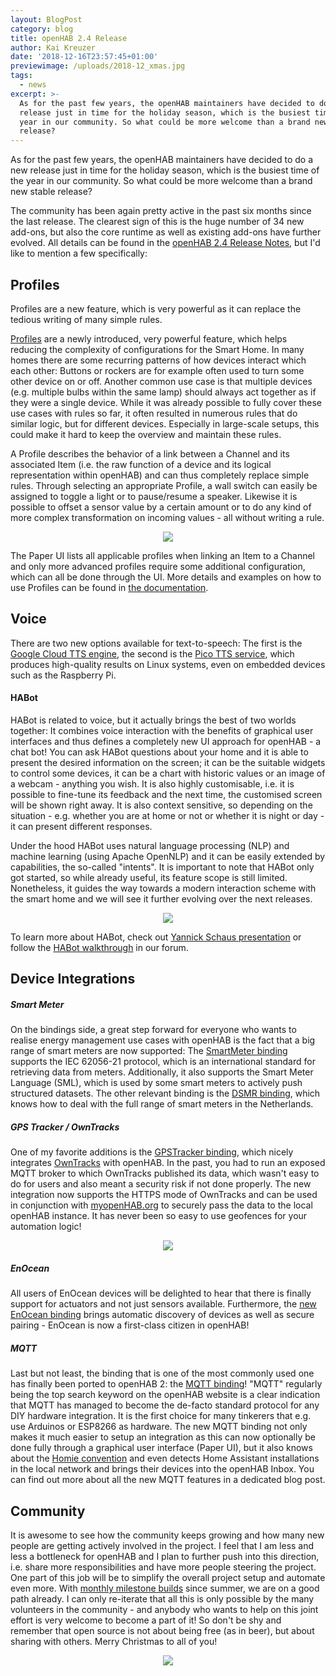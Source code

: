 ```yaml
---
layout: BlogPost
category: blog
title: openHAB 2.4 Release
author: Kai Kreuzer
date: '2018-12-16T23:57:45+01:00'
previewimage: /uploads/2018-12_xmas.jpg
tags:
  - news
excerpt: >-
  As for the past few years, the openHAB maintainers have decided to do a new
  release just in time for the holiday season, which is the busiest time of the
  year in our community. So what could be more welcome than a brand new stable
  release?
---
```

As for the past few years, the openHAB maintainers have decided to do a new release just in time for the holiday season, which is the busiest time of the year in our community. So what could be more welcome than a brand new stable release?

The community has been again pretty active in the past six months since the last release. The clearest sign of this is the huge number of 34 new add-ons, but also the core runtime as well as existing add-ons have further evolved. All details can be found in the [openHAB 2.4 Release Notes](), but I'd like to mention a few specifically:

## Profiles

Profiles are a new feature, which is very powerful as it can replace the tedious writing of many simple rules. 

[Profiles](https://www.openhab.org/docs/configuration/items.html#profiles) are a newly introduced, very powerful feature, which helps reducing the complexity of configurations for the Smart Home. In many homes there are some recurring patterns of how devices interact which each other: Buttons or rockers are for example often used to turn some other device on or off. Another common use case is that multiple devices (e.g. multiple bulbs within the same lamp) should always act together as if they were a single device. While it was already possible to fully cover these use cases with rules so far, it often resulted in numerous rules that do similar logic, but for different devices. Especially in large-scale setups, this could make it hard to keep the overview and maintain these rules. 

A Profile describes the behavior of a link between a Channel and its associated Item (i.e. the raw function of a device and its logical representation within openHAB) and can thus completely replace simple rules. Through selecting an appropriate Profile, a wall switch can easily be assigned to toggle a light or to pause/resume a speaker. Likewise it is possible to offset a sensor value by a certain amount or to do any kind of more complex transformation on incoming values - all without writing a rule.

<p align="center"><img src="/uploads/2018-12_profiles.png"/></p>

The Paper UI lists all applicable profiles when linking an Item to a Channel and only more advanced profiles require some additional configuration, which can all be done through the UI. More details and examples on how to use Profiles can be found in [the documentation](https://www.openhab.org/docs/configuration/items.html#profiles).

## Voice

There are two new options available for text-to-speech: The first is the [Google Cloud TTS engine](https://www.openhab.org/addons/voice/googletts/), the second is the [Pico TTS service](https://www.openhab.org/addons/voice/picotts/), which produces high-quality results on Linux systems, even on embedded devices such as the Raspberry Pi.

#### HABot

HABot is related to voice, but it actually brings the best of two worlds together: It combines voice interaction with the benefits of graphical user interfaces and thus defines a completely new UI approach for openHAB - a chat bot!
You can ask HABot questions about your home and it is able to present the desired information on the screen; it can be the suitable widgets to control some devices, it can be a chart with historic values or an image of a webcam - anything you wish. It is also highly customisable, i.e. it is possible to fine-tune its feedback and the next time, the customised screen will be shown right away. It is also context sensitive, so depending on the situation - e.g. whether you are at home or not or whether it is night or day - it can present  different responses.

Under the hood HABot uses natural language processing (NLP) and machine learning (using Apache OpenNLP) and it can be easily extended by capabilities, the so-called "intents". It is important to note that HABot only got started, so while already useful, its feature scope is still limited. Nonetheless, it guides the way towards a modern interaction scheme with the smart home and we will see it further evolving over the next releases.

<p align="center"><img src="/uploads/2018-12_habot.png"/></p>

To learn more about HABot, check out [Yannick Schaus presentation](https://youtu.be/y_3U4zcD5i4?list=PLEGbpQEn6rvyikXIhZXmuztwgUz7V8Ufs) or follow the [HABot walkthrough](https://community.openhab.org/tags/c/apps-services/habot/walkthrough) in our forum. 

## Device Integrations

##### Smart Meter

On the bindings side, a great step forward for everyone who wants to realise energy management use cases with openHAB is the fact that a big range of smart meters are now supported: The [SmartMeter binding](https://www.openhab.org/addons/bindings/smartmeter) supports the IEC 62056-21 protocol, which is an international standard for retrieving data from meters. Additionally, it also supports the Smart Meter Language (SML), which is used by some smart meters to actively push structured datasets. The other relevant binding is the [DSMR binding](https://www.openhab.org/addons/bindings/dsmr), which knows how to deal with the full range of smart meters in the Netherlands.

##### GPS Tracker / OwnTracks

One of my favorite additions is the [GPSTracker binding](https://www.openhab.org/addons/bindings/gpstracker), which nicely integrates [OwnTracks](https://owntracks.org/booklet/) with openHAB. In the past, you had to run an exposed MQTT broker to which OwnTracks published its data, which wasn't easy to do for users and also meant a security risk if not done properly. The new integration now supports the HTTPS mode of OwnTracks and can be used in conjunction with [myopenHAB.org](https://www.myopenhab.org/) to securely pass the data to the local openHAB instance. It has never been so easy to use geofences for your automation logic!

<p align="center"><img src="/uploads/2018-12_owntracks.jpg"/></p>

##### EnOcean

All users of EnOcean devices will be delighted to hear that there is finally support for actuators and not just sensors available. Furthermore, the [new EnOcean binding](https://www.openhab.org/addons/bindings/enocean/) brings automatic discovery of devices as well as secure pairing - EnOcean is now a first-class citizen in openHAB!

##### MQTT

Last but not least, the binding that is one of the most commonly used one has finally been ported to openHAB 2: the [MQTT binding](https://www.openhab.org/addons/bindings/mqtt)! "MQTT" regularly being the top search keyword on the openHAB website is a clear indication that MQTT has managed to become the de-facto standard protocol for any DIY hardware integration. It is the first choice for many tinkerers that e.g. use Arduinos or ESP8266 as hardware.
The new MQTT binding not only makes it much easier to setup an integration as this can now optionally be done fully through a graphical user interface (Paper UI), but it also knows about the [Homie convention](https://github.com/homieiot/convention) and even detects Home Assistant installations in the local network and brings their devices into the openHAB Inbox. You can find out more about all the new MQTT features in a dedicated blog post.

## Community

It is awesome to see how the community keeps growing and how many new people are getting actively involved in the project. I feel that I am less and less a bottleneck for openHAB and I plan to further push into this direction, i.e. share more responsibilities and have more people steering the project. One part of this job will be to simplify the overall project setup and automate even more. With [monthly milestone builds](https://community.openhab.org/t/openhab-2-4-milestone-builds/50359) since summer, we are on a good path already.
I can only re-iterate that all this is only possible by the many volunteers in the community - and anybody who wants to help on this joint effort is very welcome to become a part of it! So don't be shy and remember that open source is not about being free (as in beer), but about sharing with others. Merry Christmas to all of you!

<p align="center"><img src="/uploads/2018-12_xmas.jpg"/></p>
